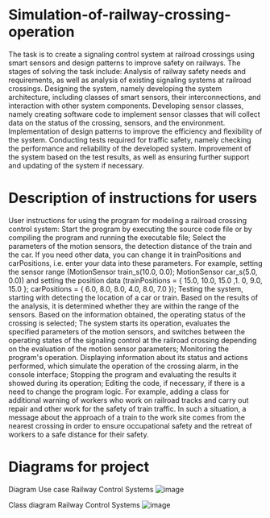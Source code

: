 # Simulation-of-railway-crossing-operation

The task is to create a signaling control system at railroad crossings using smart sensors and design patterns to improve safety on railways. The stages of solving the task include: Analysis of railway safety needs and requirements, as well as analysis of existing signaling systems at railroad crossings. Designing the system, namely developing the system architecture, including classes of smart sensors, their interconnections, and interaction with other system components. Developing sensor classes, namely creating software code to implement sensor classes that will collect data on the status of the crossing, sensors, and the environment. Implementation of design patterns to improve the efficiency and flexibility of the system. Conducting tests required for traffic safety, namely checking the performance and reliability of the developed system. Improvement of the system based on the test results, as well as ensuring further support and updating of the system if necessary.

# Description of instructions for users

User instructions for using the program for modeling a railroad crossing control system: Start the program by executing the source code file or by compiling the program and running the executable file; Select the parameters of the motion sensors, the detection distance of the train and the car. If you need other data, you can change it in trainPositions and carPositions, i.e. enter your data into these parameters. For example, setting the sensor range (MotionSensor train_s(10.0, 0.0); MotionSensor car_s(5.0, 0.0)) and setting the position data (trainPositions = { 15.0, 10.0, 15.0 ,1. 0, 9.0, 15.0 }; carPositions = { 6.0, 8.0, 8.0, 4.0, 8.0, 7.0 }); Testing the system, starting with detecting the location of a car or train. Based on the results of the analysis, it is determined whether they are within the range of the sensors. Based on the information obtained, the operating status of the crossing is selected; The system starts its operation, evaluates the specified parameters of the motion sensors, and switches between the operating states of the signaling control at the railroad crossing depending on the evaluation of the motion sensor parameters; Monitoring the program's operation. Displaying information about its status and actions performed, which simulate the operation of the crossing alarm, in the console interface; Stopping the program and evaluating the results it showed during its operation; Editing the code, if necessary, if there is a need to change the program logic. For example, adding a class for additional warning of workers who work on railroad tracks and carry out repair and other work for the safety of train traffic. In such a situation, a message about the approach of a train to the work site comes from the nearest crossing in order to ensure occupational safety and the retreat of workers to a safe distance for their safety.

# Diagrams for project

Diagram Use case Railway Control Systems 
![image](https://github.com/user-attachments/assets/5682e5c4-c840-4c91-87b0-00e3979cf4eb)

Class diagram Railway Control Systems 
![image](https://github.com/user-attachments/assets/3a18780a-d0cd-4d5b-85f1-9d15d3e3588d)


